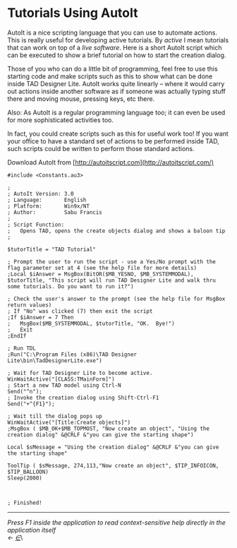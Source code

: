 # Tutorials Using AutoIt

AutoIt is a nice scripting language that you can use to automate actions. This is really useful for developing active tutorials. By _active_ I mean tutorials that can work on top of a _live software_. Here is a short AutoIt script which can be executed to show a brief tutorial on how to start the creation dialog.

Those of you who can do a little bit of programming, feel free to use this starting code and make scripts such as this to show what can be done inside TAD Designer Lite. AutoIt works quite linearly – where it would carry out actions inside another software as if someone was actually typing stuff there and moving mouse, pressing keys, etc there.

Also: As AutoIt is a regular programming language too; it can even be used for more sophisticated activities too.

In fact, you could create scripts such as this for useful work too! If you want your office to have a standard set of actions to be performed inside TAD, such scripts could be written to perform those standard actions.

Download AutoIt from [http://autoitscript.com](http://autoitscript.com/)

```
#include <Constants.au3>

;
; AutoIt Version: 3.0
; Language:       English
; Platform:       Win9x/NT
; Author:         Sabu Francis
;
; Script Function:
;   Opens TAD, opens the create objects dialog and shows a baloon tip
;

$tutorTitle = "TAD Tutorial"

; Prompt the user to run the script - use a Yes/No prompt with the flag parameter set at 4 (see the help file for more details)
;Local $iAnswer = MsgBox(BitOR($MB_YESNO, $MB_SYSTEMMODAL), $tutorTitle, "This script will run TAD Designer Lite and walk thru some tutorials. Do you want to run it?")

; Check the user's answer to the prompt (see the help file for MsgBox return values)
; If "No" was clicked (7) then exit the script
;If $iAnswer = 7 Then
;	MsgBox($MB_SYSTEMMODAL, $tutorTitle, "OK.  Bye!")
;	Exit
;EndIf

; Run TDL
;Run("C:\Program Files (x86)\TAD Designer Lite\bin\TadDesignerLite.exe")

; Wait for TAD Designer Lite to become active.
WinWaitActive("[CLASS:TMainForm]")
; Start a new TAD model using Ctrl-N
Send("^n");
; Invoke the creation dialog using Shift-Ctrl-F1
Send("+^{F1}");

; Wait till the dialog pops up
WinWaitActive("[Title:Create objects]")
;MsgBox ( $MB_OK+$MB_TOPMOST, "Now create an object", "Using the creation dialog" &@CRLF &"you can give the starting shape")

Local $sMessage = "Using the creation dialog" &@CRLF &"you can give the starting shape"

ToolTip ( $sMessage, 274,113,"Now create an object", $TIP_INFOICON, $TIP_BALLOON)
Sleep(2000)



; Finished!
```

***

_Press F1 inside the application to read context-sensitive help directly in the application itself_\
_←_ [_∈_](https://docs.teamtad.com/tadtutorial1?do=edit)\

